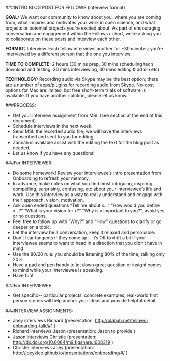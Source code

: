 ###INTRO BLOG POST FOR FELLOWS (interview format)

**GOAL:** We want our community to know about you, where you are coming from, what inspires and motivates your work in open science, and what projects or potential projects you’re excited about. As part of encouraging conversation and engagement within the Fellows cohort, we’re asking you to collaborate on these posts and interview each other.  

**FORMAT:** Interview. Each fellow interviews another for ~30 minutes; you’re interviewed by a different person that the one you interview.

**TIME TO COMPLETE:** 2 hours (30 mins prep, 30 mins scheduling/tech download and testing, 30 mins interviewing, 30 mins editing & admin etc)  

**TECHNOLOGY:** Recording audio  via Skype may be the best option; there are a number of apps/plugins for recording audio from Skype. No-cost options for Mac are limited, but free short-term trials of software is available. If you have another solution, please let us know. 

###PROCESS:
* Get your interview assignment from MSL (see section at the end of this document)
* Schedule interviews in the next week.
* Send MSL the recorded audio file; we will have the interviews transcribed and sent to you for editing
* Zannah is available assist with the editing the text for the blog post as needed. 
* Let us know if you have any questions!

###For INTERVIEWER:
* Do some homework! Review your interviewee’s intro presentation from Onboarding to refresh your memory.
* In advance, make notes on what you find most intriguing, inspiring, compelling, surprising, confusing, etc about your interviewee’s life and work. Use this interview as a way to really understand and engage with their approach, vision, motivation.
* Ask open ended questions “Tell me about x…” “How would you define x…?” “What is your vision for x?” “Why is x important to you?”;  avoid yes or no questions. 
* Feel free to follow up with “Why?” and “How” questions to clarify or go deeper on a topic.
* Let the interview be a conversation, keep it relaxed and personable. 
* Don’t fear tangents if they come up-- it’s OK to drift a bit if your interviewee seems to want to head in a direction that you didn’t have in mind
* Use the 80/20 rule: you should be listening 80% of the time, talking only 20%
* Have a pad and pen handy to jot down great question or insight comes to mind while your interviewee is speaking. 
* Have fun!

###For INTERVIEWEE:
* Get specific-- particular projects, concrete examples, real-world first person stories will help anchor your ideas and provide helpful detail. 

###INTERVIEW ASSIGNMENTS:
* Joey interviews Richard (presentation: http://blahah.net/fellows-onboarding-talk/#1 )
* Richard interviews Jason (presentation: Jason to provide )
* Jason interviews Christie (presentation: http://dx.doi.org/10.6084/m9.figshare.1608319 )
* Christie interviews Joey (presentation: http://joeyklee.github.io/presentations/onboarding/#/ )
